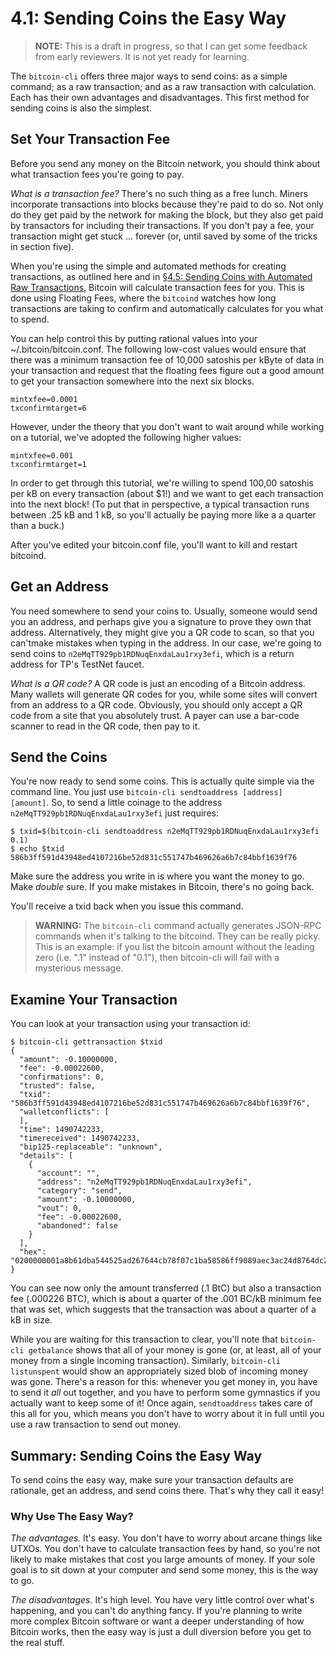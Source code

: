 # 4.1: Sending Coins the Easy Way

> **NOTE:** This is a draft in progress, so that I can get some feedback from early reviewers. It is not yet ready for learning.

The `bitcoin-cli` offers three major ways to send coins: as a simple command; as a raw transaction; and as a raw transaction with calculation. Each has their own advantages and disadvantages. This first method for sending coins is also the simplest.

## Set Your Transaction Fee

Before you send any money on the Bitcoin network, you should think about what transaction fees you're going to pay.

_What is a transaction fee?_ There's no such thing as a free lunch. Miners incorporate transactions into blocks because they're paid to do so. Not only do they get paid by the network for making the block, but they also get paid by transactors for including their transactions. If you don't pay a fee, your transaction might get stuck ... forever (or, until saved by some of the tricks in section five). 

When you're using the simple and automated methods for creating transactions, as outlined here and in [§4.5: Sending Coins with Automated Raw Transactions](4_5_Sending_Coins_with_Automated_Raw_Transactions.md), Bitcoin will calculate transaction fees for you. This is done using Floating Fees, where the `bitcoind` watches how long transactions are taking to confirm and automatically calculates for you what to spend.

You can help control this by putting rational values into your ~/.bitcoin/bitcoin.conf. The following low-cost values would ensure that there was a minimum transaction fee of 10,000 satoshis per kByte of data in your transaction and request that the floating fees figure out a good amount to get your transaction somewhere into the next six blocks. 
```
mintxfee=0.0001
txconfirmtarget=6
```
However, under the theory that you don't want to wait around while working on a tutorial, we've adopted the following higher values:
```
mintxfee=0.001
txconfirmtarget=1
```
In order to get through this tutorial, we're willing to spend 100,00 satoshis per kB on every transaction (about $1!) and we want to get each transaction into the next block! (To put that in perspective, a typical transaction runs between .25 kB and 1 kB, so you'll actually be paying more like a a quarter than a buck.)

After you've edited your bitcoin.conf file, you'll want to kill and restart bitcoind.

## Get an Address

You need somewhere to send your coins to. Usually, someone would send you an address, and perhaps give you a signature to prove they own that address. Alternatively, they might give you a QR code to scan, so that you can'tmake mistakes when typing in the address. In our case, we're going to send coins to `n2eMqTT929pb1RDNuqEnxdaLau1rxy3efi`, which is a return address for TP's TestNet faucet.

_What is a QR code?_ A QR code is just an encoding of a Bitcoin address. Many wallets will generate QR codes for you, while some sites will convert from an address to a QR code. Obviously, you should only accept a QR code from a site that you absolutely trust. A payer can use a bar-code scanner to read in the QR code, then pay to it.

## Send the Coins

You're now ready to send some coins. This is actually quite simple via the command line. You just use `bitcoin-cli sendtoaddress [address] [amount]`. So, to send a little coinage to the address `n2eMqTT929pb1RDNuqEnxdaLau1rxy3efi` just requires:
```
$ txid=$(bitcoin-cli sendtoaddress n2eMqTT929pb1RDNuqEnxdaLau1rxy3efi 0.1)
$ echo $txid
586b3ff591d43948ed4107216be52d831c551747b469626a6b7c84bbf1639f76
```
Make sure the address you write in is where you want the money to go. Make _double_ sure. If you make mistakes in Bitcoin, there's no going back. 

You'll receive a txid back when you issue this command.

> **WARNING:** The `bitcoin-cli` command actually generates JSON-RPC commands when it's talking to the bitcoind. They can be really picky. This is an example: if you list the bitcoin amount without the leading zero (i.e. ".1" instead of "0.1"), then bitcoin-cli will fail with a mysterious message.

## Examine Your Transaction

You can look at your transaction using your transaction id:
```
$ bitcoin-cli gettransaction $txid
{
  "amount": -0.10000000,
  "fee": -0.00022600,
  "confirmations": 0,
  "trusted": false,
  "txid": "586b3ff591d43948ed4107216be52d831c551747b469626a6b7c84bbf1639f76",
  "walletconflicts": [
  ],
  "time": 1490742233,
  "timereceived": 1490742233,
  "bip125-replaceable": "unknown",
  "details": [
    {
      "account": "",
      "address": "n2eMqTT929pb1RDNuqEnxdaLau1rxy3efi",
      "category": "send",
      "amount": -0.10000000,
      "vout": 0,
      "fee": -0.00022600,
      "abandoned": false
    }
  ],
  "hex": "0200000001a8b61dba544525ad267644cb78f07c1ba58586ff9089aec3ac24d8764dc21dfb000000006a47304402204c38c2530d3283200e4fd3b2d22e609fc6dc941fd3ac4bc8b73ad5a86607e723022050056ae6cfc3233fb38459a6fd5e63d54e4c85e17b91d66fb915e3977a1c77dd0121027a313901f2ac34c87761513cabe69ca9ca61e2db3c7e6f89d7eccd7fc0a5917cfeffffff0280969800000000001976a914e7c1345fc8f87c68170b3aa798a956c2fe6a9eff88ac4082820b000000001976a914a091d978794d50e5caa3e5454cc8633240640d6688aca6de1000"
}
```
You can see now only the amount transferred (.1 BtC) but also a transaction fee (.000226 BTC), which is about a quarter of the .001 BC/kB minimum fee that was set, which suggests that the transaction was about a quarter of a kB in size.

While you are waiting for this transaction to clear, you'll note that `bitcoin-cli getbalance` shows that all of your money is gone (or, at least, all of your money from a single incoming transaction). Similarly, `bitcoin-cli listunspent` would show an appropriately sized blob of incoming money was gone. There's a reason for this: whenever you get money in, you have to send it _all_ out together, and you have to perform some gymnastics if you actually want to keep some of it! Once again, `sendtoaddress` takes care of this all for you, which means you don't have to worry about it in full until you use a raw transaction to send out money.

## Summary: Sending Coins the Easy Way

To send coins the easy way, make sure your transaction defaults are rationale, get an address, and send coins there. That's why they call it easy!

### Why Use The Easy Way?

_The advantages._ It's easy. You don't have to worry about arcane things like UTXOs. You don't have to calculate transaction fees by hand, so you're not likely to make mistakes that cost you large amounts of money. If your sole goal is to sit down at your computer and send some money, this is the way to go.

_The disadvantages._ It's high level. You have very little control over what's happening, and you can't do anything fancy. If you're planning to write more complex Bitcoin software or want a deeper understanding of how Bitcoin works, then the easy way is just a dull diversion before you get to the real stuff.
